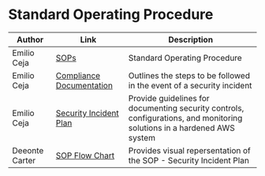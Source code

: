 # Standard Operating Procedure
| Author        |Link           |Description  |
| ------------- |-------------| -----|
| Emilio Ceja | [SOPs](https://github.com/IronCloudSecurity/SOPs/blob/main/Iron%20Cloud%20SOPs%20(1).pdf)  | Standard Operating Procedure |
| Emilio Ceja | [Compliance Documentation ](https://github.com/IronCloudSecurity/SOPs/blob/main/Compliance%20Documentation%20SOP.pdf) | Outlines the steps to be followed in the event of a security incident |
| Emilio Ceja | [Security Incident Plan]() | Provide guidelines for documenting security controls, configurations, and monitoring solutions in a hardened AWS system |
| Deeonte Carter | [SOP Flow Chart](https://github.com/IronCloudSecurity/SOPs/blob/main/Security%20Incident%20Plan%20SOP.pdf) | Provides visual repersentation of the SOP - Security Incident Plan |
